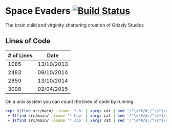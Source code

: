 Space Evaders  [![Build Status](https://travis-ci.org/grizzly-studios/Space-Evaders.svg?branch=develop)](https://travis-ci.org/grizzly-studios/Space-Evaders)
=============

The brain child and virginity shattering creation of Grizzly Studios

## Lines of Code
| # of Lines | Date       |
| ---------- | ---------- |
| 1085       | 13/10/2013 |
| 2483       | 09/10/2014 |
| 2850       | 13/10/2014 |
| 3008       | 02/04/2015 |

On a unix system you can count the lines of code by running:

```bash
expr $(find src/main/ -iname '*.h' | xargs cat | sed '/^\s*#/d;/^\s*$/d' | wc -l)\
 + $(find src/main/ -iname '*.hpp' | xargs cat | sed '/^\s*#/d;/^\s*$/d' | wc -l)\
 + $(find src/main/ -iname '*.cpp' | xargs cat | sed '/^\s*#/d;/^\s*$/d' | wc -l)
